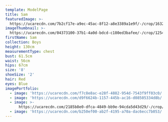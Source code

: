 ```yaml
---
template: ModelPage
title: Sam
featuredImage: >-
  https://ucarecdn.com/7b2cf17e-a9ec-45ac-8f12-a8e3389a1e9f/-/crop/1632x999/0,333/-/preview/
imageThumbnail: >-
  https://ucarecdn.com/04373100-37b1-4a0d-bdcd-c180ed3bafee/-/crop/1254x1888/150,39/-/preview/
firstName: Sam
collection: Boys
height: 130cm
measurementType: chest
bust: 61.5cm
waist: 56cm
hips: 67cm
size: '8'
shoeSize: '2'
hair: Red
eyes: Blue
imagePortfolio:
  - image: 'https://ucarecdn.com/f7c8e8ac-e28f-4882-954d-7543f9ff03c0/'
  - image: 'https://ucarecdn.com/d9f6624b-1157-445b-ac16-d08505334d8b/'
  - image: >-
      https://ucarecdn.com/2185b8e0-dfca-4849-bb9e-94cda5d43d29/-/crop/1541x2225/91,224/-/preview/
  - image: 'https://ucarecdn.com/b250ef00-ab2f-4195-a70a-dac6ecc7b053/'
---
```


